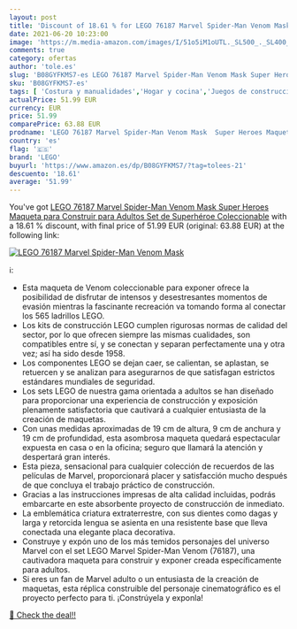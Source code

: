 ```yaml
---
layout: post
title: 'Discount of 18.61 % for LEGO 76187 Marvel Spider-Man Venom Mask '
date: 2021-06-20 10:23:00
image: 'https://m.media-amazon.com/images/I/51o5iM1oUTL._SL500_._SL400_.jpg'
comments: true
category: ofertas
author: 'tole.es'
slug: 'B08GYFKMS7-es LEGO 76187 Marvel Spider-Man Venom Mask Super Heroes...'
sku: 'B08GYFKMS7-es'
tags: [ 'Costura y manualidades','Hogar y cocina','Juegos de construcción para niños','Juguetes','Juguetes y juegos','Modelismo','Modelismo y maquetas','lego', ]
actualPrice: 51.99 EUR
currency: EUR
price: 51.99
comparePrice: 63.88 EUR
prodname: 'LEGO 76187 Marvel Spider-Man Venom Mask  Super Heroes Maqueta para Construir para Adultos  Set de Superhéroe Coleccionable'
country: 'es'
flag: '🇪🇸'
brand: 'LEGO'
buyurl: 'https://www.amazon.es/dp/B08GYFKMS7/?tag=tolees-21'
descuento: '18.61'
average: '51.99'
---
```


You've got [LEGO 76187 Marvel Spider-Man Venom Mask  Super Heroes Maqueta para Construir para Adultos  Set de Superhéroe Coleccionable](https://www.amazon.es/dp/B08GYFKMS7/?tag=tolees-21) with a  18.61 % discount, with final price of 51.99 EUR (original: 63.88 EUR) at the following link:

[![LEGO 76187 Marvel Spider-Man Venom Mask ](https://m.media-amazon.com/images/I/51o5iM1oUTL._SL500_._SL400_.jpg)](https://www.amazon.es/dp/B08GYFKMS7/?tag=tolees-21)

ℹ️:

- Esta maqueta de Venom coleccionable para exponer ofrece la posibilidad de disfrutar de intensos y desestresantes momentos de evasión mientras la fascinante recreación va tomando forma al conectar los 565 ladrillos LEGO.
- Los kits de construcción LEGO cumplen rigurosas normas de calidad del sector, por lo que ofrecen siempre las mismas cualidades, son compatibles entre sí, y se conectan y separan perfectamente una y otra vez; así ha sido desde 1958.
- Los componentes LEGO se dejan caer, se calientan, se aplastan, se retuercen y se analizan para asegurarnos de que satisfagan estrictos estándares mundiales de seguridad.
- Los sets LEGO de nuestra gama orientada a adultos se han diseñado para proporcionar una experiencia de construcción y exposición plenamente satisfactoria que cautivará a cualquier entusiasta de la creación de maquetas.
- Con unas medidas aproximadas de 19 cm de altura, 9 cm de anchura y 19 cm de profundidad, esta asombrosa maqueta quedará espectacular expuesta en casa o en la oficina; seguro que llamará la atención y despertará gran interés.
- Esta pieza, sensacional para cualquier colección de recuerdos de las películas de Marvel, proporcionará placer y satisfacción mucho después de que concluya el trabajo práctico de construcción.
- Gracias a las instrucciones impresas de alta calidad incluidas, podrás embarcarte en este absorbente proyecto de construcción de inmediato.
- La emblemática criatura extraterrestre, con sus dientes como dagas y larga y retorcida lengua se asienta en una resistente base que lleva conectada una elegante placa decorativa.
- Construye y expón uno de los más temidos personajes del universo Marvel con el set LEGO Marvel Spider-Man Venom (76187), una cautivadora maqueta para construir y exponer creada específicamente para adultos.
- Si eres un fan de Marvel adulto o un entusiasta de la creación de maquetas, esta réplica construible del personaje cinematográfico es el proyecto perfecto para ti. ¡Constrúyela y exponla!

[🛒 Check the deal!!](https://www.amazon.es/dp/B08GYFKMS7/?tag=tolees-21)
